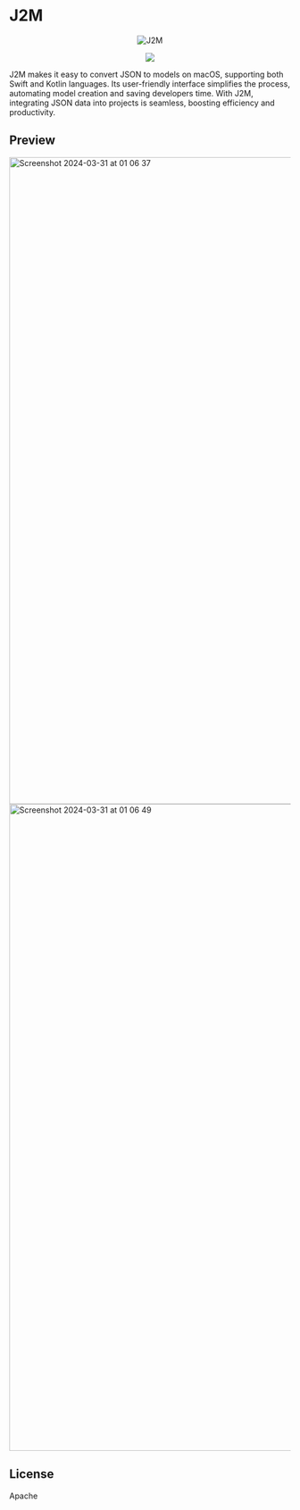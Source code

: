 # J2M

<div style="text-align:center">

![J2M](https://github.com/RavanSA/j2m/blob/main/assets/58227337/06513afb-cb55-4d9a-9f04-7d480042eb1e.png)

</div>

<p align="center">

<a href="https://github.com/RavanSA/j2m/releases" alt="Version">
        <img src="https://img.shields.io/github/release/RavanSA/j2m.svg" />
</a>

</p>

J2M makes it easy to convert JSON to models on macOS, supporting both Swift and Kotlin languages. Its user-friendly interface simplifies the process, automating model creation and saving developers time. With J2M, integrating JSON data into projects is seamless, boosting efficiency and productivity.

## Preview

<img width="1159" alt="Screenshot 2024-03-31 at 01 06 37" src="https://github.com/RavanSA/j2m/blob/main/assets/58227337/492ae178-2747-4fa7-93de-0ba52274ba48.png">

<img width="1159" alt="Screenshot 2024-03-31 at 01 06 49" src="https://github.com/RavanSA/j2m/blob/main/assets/58227337/e2adb6ca-88bf-4899-9910-a6e435b16495.png">


License
----
Apache
